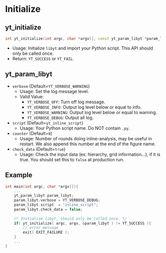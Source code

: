 # Initialize
## yt\_initialize
```cpp
int yt_initialize(int argc, char *argv[], const yt_param_libyt *param_libyt)
```
- Usage: Initialize `libyt` and import your Python script. This API should only be called once.
- Return: `YT_SUCCESS` or `YT_FAIL`.

## yt_param_libyt
- `verbose` (Default=`YT_VERBOSE_WARNING`)
  - Usage: Set the log message level.
  - Valid Value:
    - `YT_VERBOSE_OFF`: Turn off log message.
    - `YT_VERBOSE_INFO`: Output log level below or equal to info.
    - `YT_VERBOSE_WARNING`: Output log level below or equal to warning.
    - `YT_VERBOSE_DEBUG`: Output all log.
- `script` (Default=`yt_inline_script`)
  - Usage: Your Python script name. Do NOT contain `.py`.
- `counter` (Default=`0`)
  - Usage: Number of rounds doing inline-analysis, may be useful in restart. We also append this number at the end of the figure name.
- `check_data` (Default=`true`)
  - Usage: Check the input data (ex: hierarchy, grid information…), if it is true. You should set this to `false` at production run.



## Example
```cpp
int main(int argc, char *argv[]){
    ...
    yt_param_libyt param_libyt;
    param_libyt.verbose = YT_VERBOSE_DEBUG;
    param_libyt.script  = "inline_script";
    param_libyt.check_data = false;
	
    /* Initialize libyt, should only be called once. */
    if( yt_initialize( argc, argv, &param_libyt ) != YT_SUCCESS ){
        // error message
        exit( EXIT_FAILURE );
    }
    ...
}
```
